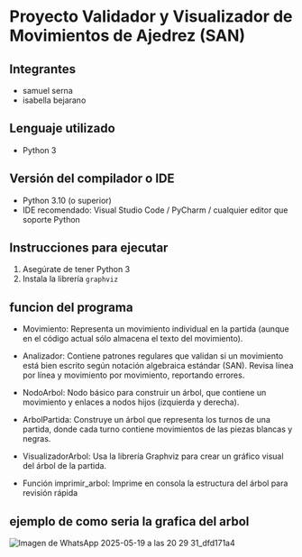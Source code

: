 # Proyecto Validador y Visualizador de Movimientos de Ajedrez (SAN)

## Integrantes
- samuel serna 
- isabella bejarano 

## Lenguaje utilizado
- Python 3

## Versión del compilador o IDE
- Python 3.10 (o superior)
- IDE recomendado: Visual Studio Code / PyCharm / cualquier editor que soporte Python

## Instrucciones para ejecutar
1. Asegúrate de tener Python 3 
2. Instala la librería `graphviz`
   
## funcion del programa 
- Movimiento: Representa un movimiento individual en la partida (aunque en el código actual sólo almacena el texto del movimiento).

- Analizador: Contiene patrones regulares que validan si un movimiento está bien escrito según notación algebraica estándar (SAN). Revisa línea por línea y movimiento por movimiento, reportando errores.

- NodoArbol: Nodo básico para construir un árbol, que contiene un movimiento y enlaces a nodos hijos (izquierda y derecha).

- ArbolPartida: Construye un árbol que representa los turnos de una partida, donde cada turno contiene movimientos de las piezas blancas y negras.

 - VisualizadorArbol: Usa la librería Graphviz para crear un gráfico visual del árbol de la partida.

- Función imprimir_arbol: Imprime en consola la estructura del árbol para revisión rápida

## ejemplo de como seria la grafica del arbol
![Imagen de WhatsApp 2025-05-19 a las 20 29 31_dfd171a4](https://github.com/user-attachments/assets/cac67900-2814-455e-b8a2-fc02b46cc200)


